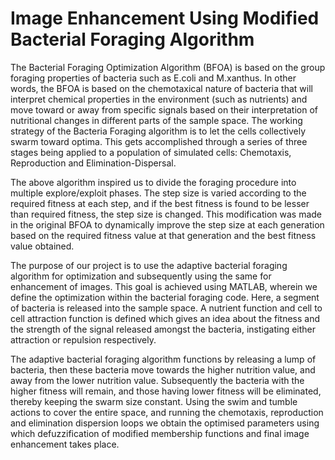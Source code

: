 # Image Enhancement Using Modified Bacterial Foraging Algorithm

The Bacterial Foraging Optimization Algorithm (BFOA) is based on the group foraging properties of bacteria such as E.coli and M.xanthus. In other words, the BFOA is based on the
chemotaxical nature of bacteria that will interpret chemical properties in the environment (such as nutrients) and move toward or away from specific signals based on their
interpretation of nutritional changes in different parts of the sample space. The working strategy of the Bacteria Foraging algorithm is to let the cells collectively swarm
toward optima. This gets accomplished through a series of three stages being applied to a population of simulated cells: Chemotaxis, Reproduction and Elimination-Dispersal.

The above algorithm inspired us to divide the foraging procedure into multiple explore/exploit phases. The step size is varied according to the required fitness at each step, and if the best
fitness is found to be lesser than required fitness, the step size is changed. This modification was made in the original BFOA to dynamically improve the step size at
each generation based on the required fitness value at that generation and the best fitness value obtained.

The purpose of our project is to use the adaptive bacterial foraging algorithm for optimization and subsequently using the same for enhancement of images. This goal is achieved using
MATLAB, wherein we define the optimization within the bacterial foraging code. Here, a segment of bacteria is released into the sample space. A nutrient function and cell to cell
attraction function is defined which gives an idea about the fitness and the strength of the signal released amongst the bacteria, instigating either attraction or repulsion respectively.

The adaptive bacterial foraging algorithm functions by releasing a lump of bacteria, then these bacteria move towards the higher nutrition value, and away from the lower nutrition
value. Subsequently the bacteria with the higher fitness will remain, and those having lower fitness will be eliminated, thereby keeping the swarm size constant. Using the swim and
tumble actions to cover the entire space, and running the chemotaxis, reproduction and elimination dispersion loops we obtain the optimised parameters using which defuzzification
of modified membership functions and final image enhancement takes place.